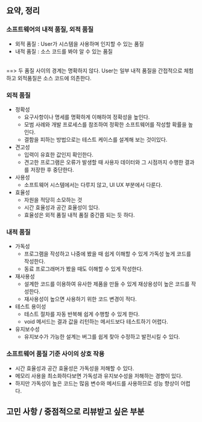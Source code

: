 ## 요약, 정리 

### 소프트웨어의 내적 품질, 외적 품질

- 외적 품질 : User가 시스템을 사용하며 인지할 수 있는 품질
- 내적 품질 : 소스 코드를 봐야 알 수 있는 품질
<br>
==> 두 품질 사이의 경계는 명확하지 않다. User는 일부 내적 품질을 간접적으로 체험하고 외적품질은 소스 코드에 의존한다.

### 외적 품질
- 정확성
  - 요구사항이나 명세를 명확하게 이해하여 정확성을 높인다.
  - 모범 사례와 개발 프로세스를 참조하여 정확한 소프트웨어를 작성할 확률을 높인다.
  - 결함을 피하는 방법으로는 테스트 케이스를 설계해 보는 것이있다.
- 견고성
  - 입력이 유효한 값인지 확인한다.
  - 견고한 프로그램은 오류가 발생할 때 사용자 데이터와 그 시점까지 수행한 결과를 저장한 후 중단한다.
- 사용성
  - 소프트웨어 시스템에서는 다루지 않고, UI UX 부분에서 다룬다.
- 효율성
  - 자원을 적당히 소모하는 것
  - 시간 효율성과 공간 효율성이 있다.
  - 효율성은 외적 품질 내적 품질 중간쯤 되는 듯 하다.

### 내적 품질
- 가독성
  - 프로그램을 작성하고 나중에 봤을 때 쉽게 이해할 수 있게 가독성 높게 코드를 작성한다.
  - 동료 프로그래머가 봤을 때도 이해할 수 있게 작성한다.
- 재사용성
  - 설계한 코드를 이용하여 유사한 제품을 만들 수 있게 재상용성이 높은 코드를 작성한다.
  - 재사용성이 높으면 사용하기 위한 코드 변경이 적다.
- 테스트 용이성
  - 테스트 절차를 자동 반복해 쉽게 수행할 수 있게 한다.
  - void 메서드는 결과 값을 리턴하는 메서드보다 테스트하기 어렵다.
- 유지보수성
  - 유지보수가 가능한 설계는 버그를 쉽게 찾아 수정하고 발전시킬 수 있다.

### 소프트웨어 품질 기준 사이의 상호 작용
- 시간 효율성과 공간 효율성은 가독성을 저해할 수 있다.
- 메모리 사용을 최소화하다보면 가독성과 유지보수성을 저해하는 경향이 있다.
- 하지만 가독성이 높은 코드는 많음 변수와 메서드를 사용하므로 성능 향상이 어렵다.



## 고민 사항 / 중점적으로 리뷰받고 싶은 부분

_<!-- 함께 고민해주었으면 하는 부분 -->_
